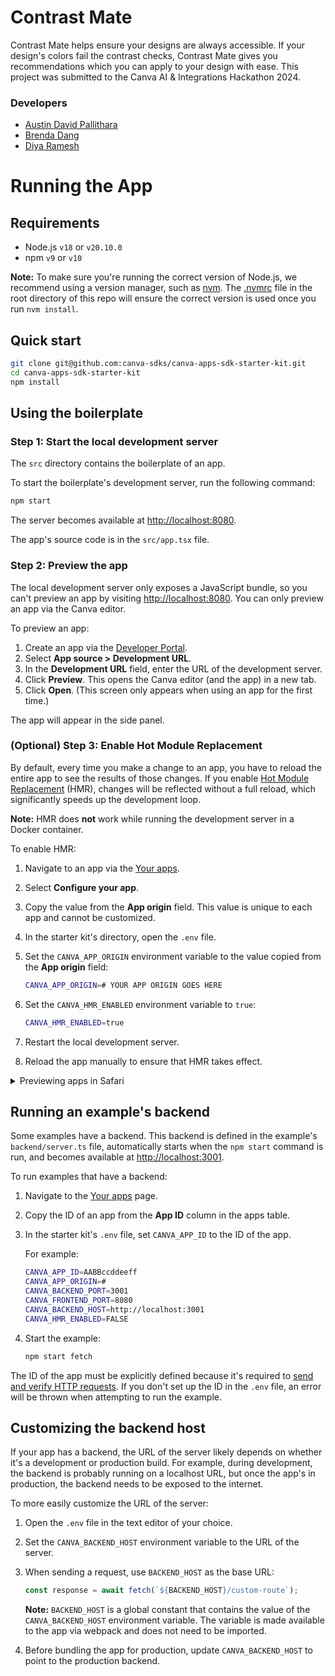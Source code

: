 # Contrast Mate

Contrast Mate helps ensure your designs are always accessible. If your design's colors fail the contrast checks, Contrast Mate gives you recommendations which you can apply to your design with ease. This project was submitted to the Canva AI & Integrations Hackathon 2024. 

### Developers
* [Austin David Pallithara](https://www.linkedin.com/in/wxlfgxng628/)
* [Brenda Dang](https://www.linkedin.com/in/brenda-dang-49b209261/)
* [Diya Ramesh](https://www.linkedin.com/in/diya-ramesh/)

# Running the App

## Requirements

- Node.js `v18` or `v20.10.0`
- npm `v9` or `v10`

**Note:** To make sure you're running the correct version of Node.js, we recommend using a version manager, such as [nvm](https://github.com/nvm-sh/nvm#intro). The [.nvmrc](/.nvmrc) file in the root directory of this repo will ensure the correct version is used once you run `nvm install`.

## Quick start

```bash
git clone git@github.com:canva-sdks/canva-apps-sdk-starter-kit.git
cd canva-apps-sdk-starter-kit
npm install
```

## Using the boilerplate

### Step 1: Start the local development server

The `src` directory contains the boilerplate of an app.

To start the boilerplate's development server, run the following command:

```bash
npm start
```

The server becomes available at <http://localhost:8080>.

The app's source code is in the `src/app.tsx` file.

### Step 2: Preview the app

The local development server only exposes a JavaScript bundle, so you can't preview an app by visiting <http://localhost:8080>. You can only preview an app via the Canva editor.

To preview an app:

1. Create an app via the [Developer Portal](https://www.canva.com/developers/apps).
2. Select **App source > Development URL**.
3. In the **Development URL** field, enter the URL of the development server.
4. Click **Preview**. This opens the Canva editor (and the app) in a new tab.
5. Click **Open**. (This screen only appears when using an app for the first time.)

The app will appear in the side panel.

### (Optional) Step 3: Enable Hot Module Replacement

By default, every time you make a change to an app, you have to reload the entire app to see the results of those changes. If you enable [Hot Module Replacement](https://webpack.js.org/concepts/hot-module-replacement/) (HMR), changes will be reflected without a full reload, which significantly speeds up the development loop.

**Note:** HMR does **not** work while running the development server in a Docker container.

To enable HMR:

1. Navigate to an app via the [Your apps](https://www.canva.com/developers/apps).
2. Select **Configure your app**.
3. Copy the value from the **App origin** field. This value is unique to each app and cannot be customized.
4. In the starter kit's directory, open the `.env` file.
5. Set the `CANVA_APP_ORIGIN` environment variable to the value copied from the **App origin** field:

   ```bash
   CANVA_APP_ORIGIN=# YOUR APP ORIGIN GOES HERE 
   ```

6. Set the `CANVA_HMR_ENABLED` environment variable to `true`:

   ```bash
   CANVA_HMR_ENABLED=true
   ```

7. Restart the local development server.
8. Reload the app manually to ensure that HMR takes effect.

<details>
  <summary>Previewing apps in Safari</summary>

  By default, the development server is not HTTPS-enabled. This is convenient, as there's no need for a security certificate, but it prevents apps from being previewed in Safari.

  **Why Safari requires the development server to be HTTPS-enabled?**

  Canva itself is served via HTTPS and most browsers prevent HTTPS pages from loading scripts via non-HTTPS connections. Chrome and Firefox make exceptions for local servers, such as `localhost`, but Safari does not, so if you're using Safari, the development server must be HTTPS-enabled.

  To learn more, see [Loading mixed-content resources](https://developer.mozilla.org/en-US/docs/Web/Security/Mixed_content#loading_mixed-content_resources).

  To preview apps in Safari:

  1. Start the development server with HTTPS enabled:

  ```bash
  # Run the main app
  npm start --use-https

  # Run an example
  npm start <example-name> --use-https
  ```

  2. Navigate to <https://localhost:8080>.
  3. Bypass the invalid security certificate warning:
    1. Click **Show details**.
    2. Click **Visit website**.
  4. In the Developer Portal, set the app's **Development URL** to <https://localhost:8080>.

  You need to bypass the invalid security certificate warning every time you start the local server. A similar warning will appear in other browsers (and will need to be bypassed) whenever HTTPS is enabled.
</details>

## Running an example's backend

Some examples have a backend. This backend is defined in the example's `backend/server.ts` file, automatically starts when the `npm start` command is run, and becomes available at <http://localhost:3001>.

To run examples that have a backend:

1. Navigate to the [Your apps](https://www.canva.com/developers/apps) page.
2. Copy the ID of an app from the **App ID** column in the apps table.
3. In the starter kit's `.env` file, set `CANVA_APP_ID` to the ID of the app.

   For example:

   ```bash
   CANVA_APP_ID=AABBccddeeff
   CANVA_APP_ORIGIN=#
   CANVA_BACKEND_PORT=3001
   CANVA_FRONTEND_PORT=8080
   CANVA_BACKEND_HOST=http://localhost:3001
   CANVA_HMR_ENABLED=FALSE
   ```

4. Start the example:

   ```bash
   npm start fetch
   ```

The ID of the app must be explicitly defined because it's required to [send and verify HTTP requests](https://www.canva.dev/docs/apps/verifying-http-requests/). If you don't set up the ID in the `.env` file, an error will be thrown when attempting to run the example.

## Customizing the backend host

If your app has a backend, the URL of the server likely depends on whether it's a development or production build. For example, during development, the backend is probably running on a localhost URL, but once the app's in production, the backend needs to be exposed to the internet.

To more easily customize the URL of the server:

1. Open the `.env` file in the text editor of your choice.
2. Set the `CANVA_BACKEND_HOST` environment variable to the URL of the server.
3. When sending a request, use `BACKEND_HOST` as the base URL:

   ```ts
   const response = await fetch(`${BACKEND_HOST}/custom-route`);
   ```

   **Note:** `BACKEND_HOST` is a global constant that contains the value of the `CANVA_BACKEND_HOST` environment variable. The variable is made available to the app via webpack and does not need to be imported.

4. Before bundling the app for production, update `CANVA_BACKEND_HOST` to point to the production backend.
